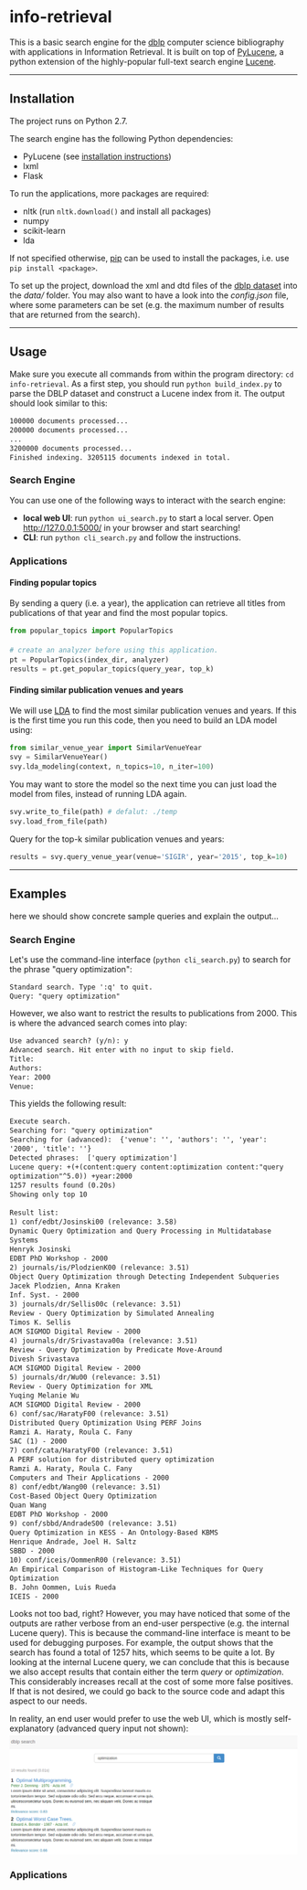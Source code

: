 # info-retrieval #

This is a basic search engine for the [dblp](http://dblp.uni-trier.de/) computer science bibliography with applications in Information Retrieval. It is built on top of [PyLucene](https://lucene.apache.org/pylucene/index.html), a python extension of the highly-popular full-text search engine [Lucene](https://lucene.apache.org/).

------------------

## Installation ##

The project runs on Python 2.7. 

The search engine has the following Python dependencies:
- PyLucene (see [installation instructions](http://lucene.apache.org/pylucene/install.html))
- lxml
- Flask

To run the applications, more packages are required:
- nltk (run `nltk.download()` and install all packages)
- numpy
- scikit-learn
- lda

If not specified otherwise, [pip](https://pip.pypa.io/en/stable/quickstart/) can be used to install the packages, i.e. use `pip install <package>`.

To set up the project, download the xml and dtd files of the [dblp dataset](http://dblp.uni-trier.de/xml/
) into the *data/* folder. You may also want to have a look into the *config.json* file, where some parameters can be set (e.g. the maximum number of results that are returned from the search).

------------------

## Usage ##

Make sure you execute all commands from within the program directory: `cd info-retrieval`.
As a first step, you should run `python build_index.py` to parse the DBLP dataset and construct a Lucene index from it. The output should look similar to this:
```
100000 documents processed...
200000 documents processed...
...
3200000 documents processed...
Finished indexing. 3205115 documents indexed in total.

```

### Search Engine ###

You can use one of the following ways to interact with the search engine:
- **local web UI**: run `python ui_search.py` to start a local server. Open http://127.0.0.1:5000/ in your browser and start searching!
- **CLI**: run `python cli_search.py` and follow the instructions.

### Applications ###

#### Finding popular topics ####
By sending a query (i.e. a year), the application can retrieve all titles from publications of that year and find the most popular topics.
```python
from popular_topics import PopularTopics

# create an analyzer before using this application.
pt = PopularTopics(index_dir, analyzer)
results = pt.get_popular_topics(query_year, top_k)
```

#### Finding similar publication venues and years ####
We will use [LDA](https://en.wikipedia.org/wiki/Latent_Dirichlet_allocation) to find the most similar publication venues and years. If this is the first time you run this code, then you need to build an LDA model using:
```python
from similar_venue_year import SimilarVenueYear
svy = SimilarVenueYear()
svy.lda_modeling(context, n_topics=10, n_iter=100)
```
You may want to store the model so the next time you can just load the model from files, instead of running LDA again.
```python
svy.write_to_file(path) # defalut: ./temp
svy.load_from_file(path)
```
Query for the top-k similar publication venues and years:
```python
results = svy.query_venue_year(venue='SIGIR', year='2015', top_k=10)
```

------------------

## Examples ##

here we should show concrete sample queries and explain the output...

### Search Engine ###

Let's use the command-line interface (`python cli_search.py`) to search for the phrase "query optimization":
```
Standard search. Type ':q' to quit.
Query: "query optimization"
```
However, we also want to restrict the results to publications from 2000. This is where the advanced search comes into play:
```
Use advanced search? (y/n): y
Advanced search. Hit enter with no input to skip field.
Title: 
Authors: 
Year: 2000
Venue: 
```
This yields the following result:
```
Execute search.
Searching for: "query optimization"
Searching for (advanced):  {'venue': '', 'authors': '', 'year': '2000', 'title': ''}
Detected phrases:  ['query optimization']
Lucene query: +(+(content:query content:optimization content:"query optimization"^5.0)) +year:2000
1257 results found (0.20s)
Showing only top 10

Result list:
1) conf/edbt/Josinski00 (relevance: 3.58)
Dynamic Query Optimization and Query Processing in Multidatabase Systems
Henryk Josinski
EDBT PhD Workshop - 2000
2) journals/is/PlodzienK00 (relevance: 3.51)
Object Query Optimization through Detecting Independent Subqueries
Jacek Plodzien, Anna Kraken
Inf. Syst. - 2000
3) journals/dr/Sellis00c (relevance: 3.51)
Review - Query Optimization by Simulated Annealing
Timos K. Sellis
ACM SIGMOD Digital Review - 2000
4) journals/dr/Srivastava00a (relevance: 3.51)
Review - Query Optimization by Predicate Move-Around
Divesh Srivastava
ACM SIGMOD Digital Review - 2000
5) journals/dr/Wu00 (relevance: 3.51)
Review - Query Optimization for XML
Yuqing Melanie Wu
ACM SIGMOD Digital Review - 2000
6) conf/sac/HaratyF00 (relevance: 3.51)
Distributed Query Optimization Using PERF Joins
Ramzi A. Haraty, Roula C. Fany
SAC (1) - 2000
7) conf/cata/HaratyF00 (relevance: 3.51)
A PERF solution for distributed query optimization
Ramzi A. Haraty, Roula C. Fany
Computers and Their Applications - 2000
8) conf/edbt/Wang00 (relevance: 3.51)
Cost-Based Object Query Optimization
Quan Wang
EDBT PhD Workshop - 2000
9) conf/sbbd/AndradeS00 (relevance: 3.51)
Query Optimization in KESS - An Ontology-Based KBMS
Henrique Andrade, Joel H. Saltz
SBBD - 2000
10) conf/iceis/OommenR00 (relevance: 3.51)
An Empirical Comparison of Histogram-Like Techniques for Query Optimization
B. John Oommen, Luis Rueda
ICEIS - 2000
```

Looks not too bad, right? However, you may have noticed that some of the outputs are rather verbose from an end-user perspective (e.g. the internal Lucene query). This is because the command-line interface is meant to be used for debugging purposes. For example, the output shows that the search has found a total of 1257 hits, which seems to be quite a lot. By looking at the internal Lucene query, we can conclude that this is because we also accept results that contain either the term *query* or *optimization*. This considerably increases recall at the cost of some more false positives. If that is not desired, we could go back to the source code and adapt this aspect to our needs. 

In reality, an end user would prefer to use the web UI, which is mostly self-explanatory (advanced query input not shown):
![Search results for query "query optimization" year:2000](https://github.com/rpinsler/info-retrieval/blob/master/report/img/search.png)

### Applications ###
